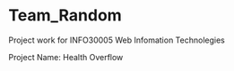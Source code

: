 # Team_Random

Project work for INFO30005 Web Infomation Technolegies

Project Name: Health Overflow


